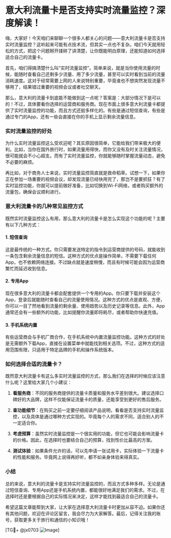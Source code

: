 # 意大利流量卡是否支持实时流量监控？深度解读！

嗨，大家好！今天咱们来聊聊一个很多人都关心的问题——意大利流量卡是否支持实时流量监控？这听起来可能有点技术流，但其实一点也不复杂。咱们今天就用轻松的方式，把这个问题掰开揉碎了讲清楚，让你既能明白原理，还能知道如何选择适合自己的流量卡。

首先，咱们得搞清楚什么叫“实时流量监控”。简单来说，就是当你使用流量的时候，能随时查看自己还剩多少流量、用了多少流量，甚至可以实时看到当前的流量消耗速度。这对于经常需要上网的人来说特别重要，毕竟谁也不想突然发现流量不够用了，结果错过重要的视频会议或者社交聊天。

那么，意大利的流量卡到底能不能做到这一点呢？答案是：大部分情况下是可以的！不过，具体要看你选择的运营商和服务商。现在市面上很多意大利流量卡都提供了实时流量监控的功能，而且方式还挺多样化的。有些是通过短信查询，有些是通过专门的App，还有一些会直接在你的手机上显示剩余流量信息。

### 实时流量监控的好处

为什么实时流量监控这么受欢迎呢？其实原因很简单，它能给我们带来极大的便利。比如，当你在国外旅行时，如果流量用得快，而你又没有及时关注流量情况，很可能就会不小心超支。而有了实时流量监控，你就能够随时掌握流量动态，避免不必要的麻烦。

再比如，对于商务人士来说，实时流量监控简直就是救命稻草。试想一下，如果你正在参加一场重要的视频会议，却发现流量已经快用完了，那岂不是要抓狂？有了实时监控功能，你就可以提前做好准备，比如切换到Wi-Fi网络，或者购买额外的流量包，确保会议顺利进行。

### 意大利流量卡的几种常见监控方式

既然实时流量监控这么有用，那么意大利的流量卡是怎么实现这个功能的呢？主要有以下几种方式：

#### 1. 短信查询
这是最传统的一种方式。你只需要发送特定的指令到运营商提供的号码，就能收到一条包含剩余流量信息的短信。这种方式的优点是操作简单，不需要下载任何App，也不依赖网络连接。不过缺点就是速度稍慢，而且有时候可能会因为运营商繁忙而延迟收到信息。

#### 2. 专用App
现在很多意大利的流量卡都会配套提供一个专用的App。你只要下载并安装这个App，登录后就能随时查看自己的流量使用情况。这种方式的优点是直观、方便，你可以一目了然地看到流量的剩余量、使用趋势以及历史记录等信息。此外，App通常还会有一些额外的功能，比如提醒你流量即将耗尽，或者帮助你快速充值。

#### 3. 手机系统内置
有些运营商会与手机厂商合作，在手机系统中内置流量监控功能。这种方式的好处是无需额外下载App，直接在设置菜单中就能找到相关选项。不过，这种方式的适用范围有限，只适用于特定品牌的手机和操作系统版本。

### 如何选择合适的流量卡？

既然意大利流量卡有这么多实时流量监控的方式，那么我们在选择的时候应该注意什么呢？这里给大家几个小建议：

1. **看服务商**：不同的服务商提供的流量卡质量和服务水平差别很大。建议选择口碑好的大品牌，这样不仅能保证流量卡的质量，还能享受到更好的售后服务。

2. **查功能细节**：在购买之前一定要仔细阅读产品说明，看看是否支持实时流量监控，以及具体是通过哪种方式实现的。毕竟每个人的需求不同，适合别人的不一定适合你。

3. **考虑预算**：虽然实时流量监控是一个很实用的功能，但它也可能会影响流量卡的价格。因此，在选择时也要结合自己的预算，找到性价比最高的方案。

4. **测试体验**：如果条件允许的话，可以先申请一张试用卡，实际体验一下流量卡的性能和服务。毕竟网上说得再好听，都不如亲身体验来得真实。

### 小结

总的来说，意大利的流量卡是支持实时流量监控的，而且方式多种多样。无论是通过短信查询、专用App还是手机系统内置，都能很好地满足我们的需求。不过，在选择时还是要根据自己的实际情况来决定，这样才能找到最适合自己的流量卡。

希望这篇文章能帮到大家，让大家在选择意大利流量卡时更加从容不迫。如果你还有其他问题，欢迎在评论区留言，我会尽力为大家解答。最后，记得关注我的账号，获取更多关于旅行和通信的小知识哦！

[TG💪+ @jx0703 ![Image](https://github.com/user-attachments/assets/dbca1d08-cadb-493c-b0ec-ad6f7a83f270)]